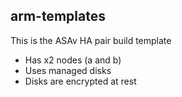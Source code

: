 ## arm-templates

This is the ASAv HA pair build template

* Has x2 nodes (a and b)
* Uses managed disks
* Disks are encrypted at rest
